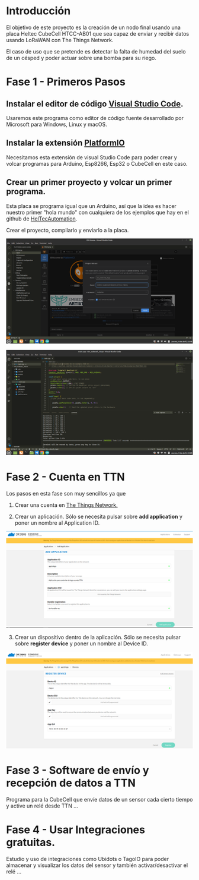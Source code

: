 # Introducción

El objetivo de este proyecto es la creación de un nodo final usando una placa Heltec CubeCell HTCC-AB01 que sea capaz de enviar y recibir datos usando LoRaWAN con The Things Network. 

El caso de uso que se pretende es detectar la falta de humedad del suelo de un césped y poder actuar sobre una bomba para su riego.
 

# Fase 1 - Primeros Pasos 

## Instalar el editor de código [Visual Studio Code](https://code.visualstudio.com/).
Usaremos este programa como editor de código fuente desarrollado por Microsoft para Windows, Linux y macOS. 

## Instalar la extensión [PlatformIO](https://platformio.org/)
Necesitamos esta extensión  de visual Studio Code para poder crear y volcar programas para Arduino, Esp8266, Esp32 o CubeCell en este caso. 

## Crear un primer proyecto y volcar un primer programa.  

Esta placa se programa igual que un Arduino, así que la idea es hacer nuestro primer "hola mundo" con cualquiera de los ejemplos que hay en el github de [HelTecAutomation](https://github.com/HelTecAutomation/CubeCell-Arduino/tree/master/libraries).  

Crear el proyecto, compilarlo y enviarlo a la placa. 

![](capturas/cap_01.png?raw=true)

![](capturas/cap_02.png?raw=true)

# Fase 2 - Cuenta en TTN 

Los pasos en esta fase son muy sencillos ya que 

1. Crear una cuenta en [The Things Network.](https://www.thethingsnetwork.org/)

2. Crear un aplicación. Sólo se necesita pulsar sobre **add application** y poner un nombre al Application ID.

![](capturas/cap_03.png?raw=true)

3. Crear un dispositivo dentro de la aplicación. Sólo se necesita pulsar sobre **register device** y poner un nombre al Device ID.

![](capturas/cap_04.png?raw=true)


# Fase 3 - Software de envío y recepción de datos a TTN 
Programa para la CubeCell que envíe datos de un sensor cada cierto tiempo y active un relé desde TTN ...

# Fase 4 - Usar Integraciones gratuitas. 
Estudio y uso de integraciones como Ubidots o TagoIO para poder almacenar y visualizar los datos del sensor y también activar/desactivar el relé ... 
